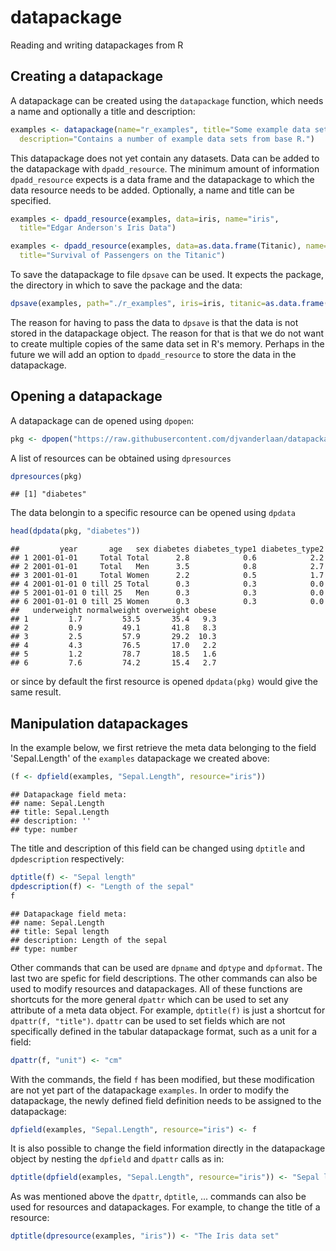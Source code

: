 datapackage
===========

Reading and writing datapackages from R


Creating a datapackage
----------------------

A datapackage can be created using the `datapackage` function, which needs a
name and optionally a title and description:


```r
examples <- datapackage(name="r_examples", title="Some example data sets from R",
  description="Contains a number of example data sets from base R.")
```

This datapackage  does not yet contain any datasets. Data can be added to the 
datapackage with `dpadd_resource`.  The minimum amount of information
`dpadd_resource` expects is a data frame and the datapackage to which the data
resource needs to be added.  Optionally, a name and title can be specified. 


```r
examples <- dpadd_resource(examples, data=iris, name="iris", 
  title="Edgar Anderson's Iris Data")

examples <- dpadd_resource(examples, data=as.data.frame(Titanic), name="titanic",
  title="Survival of Passengers on the Titanic")
```

To save the datapackage to file `dpsave` can be used. It expects the package,
the directory in which to save the package and the data: 


```r
dpsave(examples, path="./r_examples", iris=iris, titanic=as.data.frame(Titanic))
```

The reason for having to pass the data to `dpsave` is that the data is not
stored in the datapackage object. The reason for that is that we do not want to
create multiple copies of the same data set in R's memory. Perhaps in the future
we will add an option to `dpadd_resource` to store the data in the datapackage.


Opening a datapackage
---------------------

A datapackage can de opened using `dpopen`:


```r
pkg <- dpopen("https://raw.githubusercontent.com/djvanderlaan/datapackage/master/inst/examples/diabetes/datapackage.json")
```

A list of resources can be obtained using `dpresources`

```r
dpresources(pkg)
```

```
## [1] "diabetes"
```

The data belongin to a specific resource can be opened using `dpdata`

```r
head(dpdata(pkg, "diabetes"))
```

```
##         year       age   sex diabetes diabetes_type1 diabetes_type2
## 1 2001-01-01     Total Total      2.8            0.6            2.2
## 2 2001-01-01     Total   Men      3.5            0.8            2.7
## 3 2001-01-01     Total Women      2.2            0.5            1.7
## 4 2001-01-01 0 till 25 Total      0.3            0.3            0.0
## 5 2001-01-01 0 till 25   Men      0.3            0.3            0.0
## 6 2001-01-01 0 till 25 Women      0.3            0.3            0.0
##   underweight normalweight overweight obese
## 1         1.7         53.5       35.4   9.3
## 2         0.9         49.1       41.8   8.3
## 3         2.5         57.9       29.2  10.3
## 4         4.3         76.5       17.0   2.2
## 5         1.2         78.7       18.5   1.6
## 6         7.6         74.2       15.4   2.7
```
or since by default the first resource is opened `dpdata(pkg)` would give the
same result.



Manipulation datapackages
-------------------------


In the example below, we first retrieve the meta data belonging to the field
'Sepal.Length' of the `examples` datapackage we created above: 

```r
(f <- dpfield(examples, "Sepal.Length", resource="iris"))
```

```
## Datapackage field meta:
## name: Sepal.Length
## title: Sepal.Length
## description: ''
## type: number
```
The title and description of this field can be changed using `dptitle` and
`dpdescription` respectively: 

```r
dptitle(f) <- "Sepal length"
dpdescription(f) <- "Length of the sepal"
f
```

```
## Datapackage field meta:
## name: Sepal.Length
## title: Sepal length
## description: Length of the sepal
## type: number
```

Other commands that can be used are `dpname` and `dptype` and `dpformat`. The
last two are spefic for field descriptions. The other commands can also be used
to modify resources and datapackages. All of these functions are shortcuts for
the more general `dpattr` which can be used to set any attribute of a meta data
object. For example, `dptitle(f)` is just a shortcut for `dpattr(f, "title")`.
`dpattr` can be used to set fields which are not specifically defined in the
tabular datapackage format, such as a unit for a field:

```r
dpattr(f, "unit") <- "cm"
```

With the commands, the field `f` has been modified, but these modification are
not yet part of the datapackage `examples`. In order to modify the datapackage,
the newly defined field definition needs to be assigned to the datapackage:

```r
dpfield(examples, "Sepal.Length", resource="iris") <- f
```

It is also possible to change the field information directly in the datapackage
object by nesting the `dpfield` and `dpattr` calls as in:

```r
dptitle(dpfield(examples, "Sepal.Length", resource="iris")) <- "Sepal length"
```

As was mentioned above the `dpattr`, `dptitle`, ... commands can also be used
for resources and datapackages. For example, to change the title of a resource:


```r
dptitle(dpresource(examples, "iris")) <- "The Iris data set"
```










